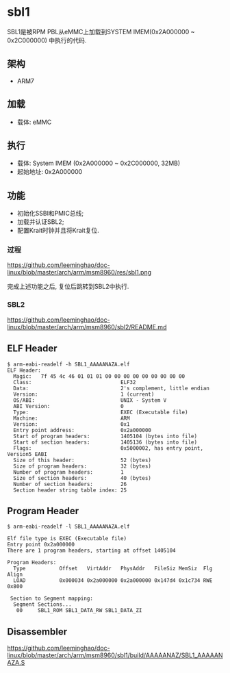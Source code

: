 sbl1
========================================

SBL1是被RPM PBL从eMMC上加载到SYSTEM IMEM(0x2A000000 ~ 0x2C000000)
中执行的代码.

架构
----------------------------------------

* ARM7

加载
----------------------------------------

* 载体: eMMC

执行
----------------------------------------

* 载体: System IMEM (0x2A000000 ~ 0x2C000000, 32MB)
* 起始地址: 0x2A000000

功能
----------------------------------------

* 初始化SSBI和PMIC总线;
* 加载并认证SBL2;
* 配置Krait时钟并且将Krait复位.

### 过程

https://github.com/leeminghao/doc-linux/blob/master/arch/arm/msm8960/res/sbl1.png

完成上述功能之后, 复位后跳转到SBL2中执行.

### SBL2

https://github.com/leeminghao/doc-linux/blob/master/arch/arm/msm8960/sbl2/README.md

ELF Header
----------------------------------------

```
$ arm-eabi-readelf -h SBL1_AAAAANAZA.elf
ELF Header:
  Magic:   7f 45 4c 46 01 01 01 00 00 00 00 00 00 00 00 00
  Class:                             ELF32
  Data:                              2's complement, little endian
  Version:                           1 (current)
  OS/ABI:                            UNIX - System V
  ABI Version:                       0
  Type:                              EXEC (Executable file)
  Machine:                           ARM
  Version:                           0x1
  Entry point address:               0x2a000000
  Start of program headers:          1405104 (bytes into file)
  Start of section headers:          1405136 (bytes into file)
  Flags:                             0x5000002, has entry point, Version5 EABI
  Size of this header:               52 (bytes)
  Size of program headers:           32 (bytes)
  Number of program headers:         1
  Size of section headers:           40 (bytes)
  Number of section headers:         26
  Section header string table index: 25
```

Program Header
----------------------------------------

```
$ arm-eabi-readelf -l SBL1_AAAAANAZA.elf

Elf file type is EXEC (Executable file)
Entry point 0x2a000000
There are 1 program headers, starting at offset 1405104

Program Headers:
  Type           Offset   VirtAddr   PhysAddr   FileSiz MemSiz  Flg Align
  LOAD           0x000034 0x2a000000 0x2a000000 0x147d4 0x1c734 RWE 0x800

 Section to Segment mapping:
  Segment Sections...
   00     SBL1_ROM SBL1_DATA_RW SBL1_DATA_ZI
```

Disassembler
----------------------------------------

https://github.com/leeminghao/doc-linux/blob/master/arch/arm/msm8960/sbl1/build/AAAAANAZ/SBL1_AAAAANAZA.S
